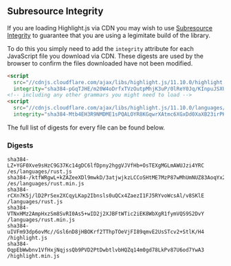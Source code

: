 ## Subresource Integrity

If you are loading Highlight.js via CDN you may wish to use [Subresource Integrity](https://developer.mozilla.org/en-US/docs/Web/Security/Subresource_Integrity) to guarantee that you are using a legimitate build of the library.

To do this you simply need to add the `integrity` attribute for each JavaScript file you download via CDN. These digests are used by the browser to confirm the files downloaded have not been modified.

```html
<script
  src="//cdnjs.cloudflare.com/ajax/libs/highlight.js/11.10.0/highlight.min.js"
  integrity="sha384-pGqTJHE/m20W4oDrfxTVzOutpMhjK3uP/0lReY0Jq/KInpuJSXUnk4WAYbciCLqT"></script>
<!-- including any other grammars you might need to load -->
<script
  src="//cdnjs.cloudflare.com/ajax/libs/highlight.js/11.10.0/languages/go.min.js"
  integrity="sha384-Mtb4EH3R9NMDME1sPQALOYR8KGqwrXAtmc6XGxDd0XaXB23irPKsuET0JjZt5utI"></script>
```

The full list of digests for every file can be found below.

### Digests

```
sha384-LZ+YGF0Xve9sHzC9G37Kc14gDC6lfDpny2hggVJVfHb+OsTEXgMGLmAWUJzi4YRC /es/languages/rust.js
sha384-/ktfWRgwL+kZAZeeXDl9mwkD/3atjwjkzLCCoSHtME7MzP87wMhUmNUZ83AoqYx2 /es/languages/rust.min.js
sha384-rCXn7K5j/lD2PrSex2XCqyLKap2Ibnsls0uQCx4ZaezI1FJ5RYvoWcsAl/v8SKlE /languages/rust.js
sha384-VTNxHMz2AmpHxzSm8SvRI0As5+wID2j2XJBFtWTic2iEK8WbXgR1fymVQS9S2DvY /languages/rust.min.js
sha384-uIVFm93dp6ovMc//Gsl6nD8jHBOKrf2TThpTOeVjFI89qmvE2UsSTcv2+StlK/H4 /highlight.js
sha384-OqpEbWwbnv1VfHxjNqjssQb9PVD2PtDwbtlvbHQZq14m0gd78LkPv87U6od7YwA3 /highlight.min.js
```

